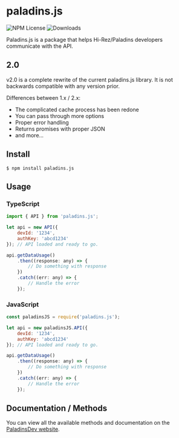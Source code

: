 # paladins.js
![NPM License](https://img.shields.io/npm/l/paladins.js.svg?style=flat) ![Downloads](https://img.shields.io/npm/dm/paladins.js.svg?style=flat)

Paladins.js is a package that helps Hi-Rez/Paladins developers communicate with the API. 

## 2.0
v2.0 is a complete rewrite of the current paladins.js library. It is not backwards compatible with any version prior.

Differences between 1.x / 2.x:
- The complicated cache process has been redone
- You can pass through more options
- Proper error handling
- Returns promises with proper JSON
- and more...

## Install
```
$ npm install paladins.js
```

## Usage

### TypeScript 
```javascript
import { API } from 'paladins.js';

let api = new API({
    devId: '1234',
    authKey: 'abcd1234'
}); // API loaded and ready to go. 

api.getDataUsage()
    .then((response: any) => {
        // Do something with response
    })
    .catch((err: any) => {
        // Handle the error
    });
```

### JavaScript
```javascript
const paladinsJS = require('paladins.js');

let api = new paladinsJS.API({
    devId: '1234',
    authKey: 'abcd1234'
}); // API loaded and ready to go. 

api.getDataUsage()
    .then((response: any) => {
        // Do something with response
    })
    .catch((err: any) => {
        // Handle the error
    });
```

## Documentation / Methods
You can view all the available methods and documentation on the [PaladinsDev website](https://paladins.dev/docs/paladins.js/v/2.2.0/).